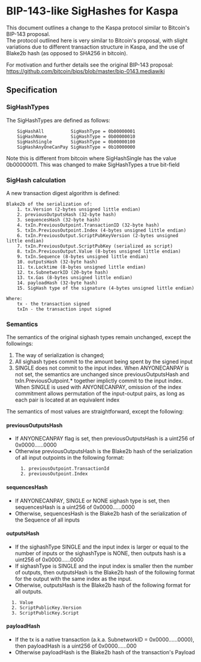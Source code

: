 # BIP-143-like SigHashes for Kaspa

This document outlines a change to the Kaspa protocol similar to
Bitcoin's BIP-143 proposal.  
The protocol outlined here is very similar to Bitcoin's proposal, 
with slight variations due to different transaction structure in Kaspa,
and the use of Blake2b hash (as opposed to SHA256 in bitcoin).

For motivation and further details see the original BIP-143 proposal: 
https://github.com/bitcoin/bips/blob/master/bip-0143.mediawiki

## Specification

### SigHashTypes
The SigHashTypes are defined as follows:
```
	SigHashAll          SigHashType = 0b00000001
	SigHashNone         SigHashType = 0b00000010
	SigHashSingle       SigHashType = 0b00000100
	SigHashAnyOneCanPay SigHashType = 0b10000000
```

Note this is different from bitcoin where SigHashSingle has the value 0b00000011.
This was changed to make SigHashTypes a true bit-field

### SigHash calculation

A new transaction digest algorithm is defined:
```
Blake2b of the serialization of:
    1. tx.Version (2-bytes unsigned little endian)
    2. previousOutputsHash (32-byte hash)
    3. sequencesHash (32-byte hash)
    4. txIn.PreviousOutpoint.TransactionID (32-byte hash)
    5. txIn.PreviousOutpoint.Index (4-bytes unsigned little endian)
    6. txIn.PreviousOutput.ScriptPubKeyVersion (2-bytes unsigned little endian)
    7. txIn.PreviousOutput.ScriptPubKey (serialized as script)
    8. txIn.PreviousOutput.Value (8-bytes unsigned little endian)
    9. txIn.Sequence (8-bytes unsigned little endian)
    10. outputsHash (32-byte hash)
    11. tx.Locktime (8-bytes unsigned little endian)
    12. tx.SubnetworkID (20-byte hash)
    13. tx.Gas (8-bytes unsigned little endian)
    14. payloadHash (32-byte hash)
    15. SigHash type of the signature (4-bytes unsigned little endian)
    
Where:
    tx - the transaction signed
    txIn - the transaction input signed
```

### Semantics

The semantics of the original sighash types remain unchanged, except the followings:
1. The way of serialization is changed;
2. All sighash types commit to the amount being spent by the signed input
3. SINGLE does not commit to the input index. When ANYONECANPAY is not set, 
   the semantics are unchanged since previousOutputsHash and 
   txIn.PreviousOutpoint.* together implictly commit to the input index. 
   When SINGLE is used with ANYONECANPAY, omission of the index commitment 
   allows permutation of the input-output pairs, as long as each pair 
   is located at an equivalent index

The semantics of most values are straightforward, except the following:

#### previousOutputsHash
* If ANYONECANPAY flag is set, then previousOutputsHash is
  a uint256 of 0x0000......0000
* Otherwise previousOutputsHash is the Blake2b hash of the
  serialization of all input outpoints in the following format:
  ```
    1. previousOutpoint.TransactionId
    2. previousOutpoint.Index
  ```

#### sequencesHash
* If ANYONECANPAY, SINGLE or NONE sighash type is set, then sequencesHash is
  a uint256 of 0x0000......0000
* Otherwise, sequencesHash is the Blake2b hash of the serialization 
  of the Sequence of all inputs
  
#### outputsHash
* If the sighashType SINGLE and the input index is larger or equal to the 
  number of inputs or the sighashType is NONE, then outputs hash is a uint256
  of 0x0000......0000
* If sighashType is SINGLE and the input index is smaller then the number 
  of outputs, then outputsHash is the Blake2b hash of the following format for 
  the output with the same index as the input.
* Otherwise, outputsHash is the Blake2b hash of the following format for 
  all outputs.
```
  1. Value
  2. ScriptPublicKey.Version
  3. ScriptPublicKey.Script
```  

#### payloadHash
* If the tx is a native transaction (a.k.a. SubnetworkID = 0x0000......0000),
  then payloadHash is a uint256 of 0x0000......000
* Otherwise payloadHash is the Blake2b hash of the transaction's Payload